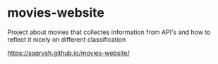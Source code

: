 # movies-website
Project about movies that collectes information from API's and how to reflect it nicely on different classification

https://saqrysh.github.io/movies-website/
